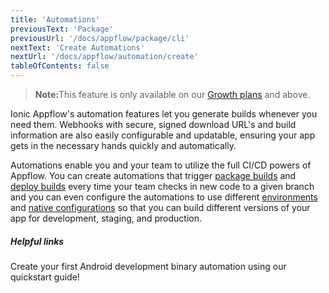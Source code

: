 ```yaml
---
title: 'Automations'
previousText: 'Package'
previousUrl: '/docs/appflow/package/cli'
nextText: 'Create Automations'
nextUrl: '/docs/appflow/automation/create'
tableOfContents: false
---
```


<blockquote>
  <p><b>Note:</b>This feature is only available on our <a href="/pricing">Growth plans</a> and above.</p>
</blockquote>

Ionic Appflow's automation features let you generate builds whenever you need them. Webhooks with secure, signed download URL's and build information are also easily configurable and updatable, ensuring your app gets in the necessary hands quickly and automatically.

Automations enable you and your team to utilize the full CI/CD powers of Appflow. You can create automations
that trigger [package builds](/docs/appflow/package/builds) and [deploy builds](/docs/appflow/deploy/builds)
every time your team checks in new code to a given branch and you can even configure the automations to use different
[environments](/docs/appflow/automation/environments#custom-environments) and [native configurations](/docs/appflow/package/native-configs)
so that you can build different versions of your app for development, staging, and production.

##### Helpful links

<docs-cards class="max-measure">
  <docs-card header="Create an Automation" href="/docs/appflow/quickstart/automation" icon="/docs/assets/icons/guide-quickstart-icon.png">
    <p>Create your first Android development binary automation using our quickstart guide!</p>
  </docs-card>
</docs-cards>
